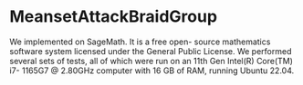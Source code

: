 # MeansetAttackBraidGroup
We implemented on SageMath. It is a free open- source mathematics software system licensed under the General Public License. We performed several sets of tests, all of which were run on an 11th Gen Intel(R) Core(TM) i7- 1165G7 @ 2.80GHz computer with 16 GB of RAM, running Ubuntu 22.04. 
